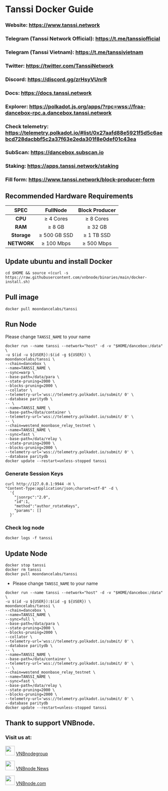 # Tanssi Docker Guide

### Website: https://www.tanssi.network

### Telegram (Tanssi Network Official): https://t.me/tanssiofficial 

### Telegram (Tanssi Vietnam): https://t.me/tanssivietnam

### Twitter: https://twitter.com/TanssiNetwork

### Discord: https://discord.gg/zrHsyVUnrR

### Docs: https://docs.tanssi.network

### Explorer: https://polkadot.js.org/apps/?rpc=wss://fraa-dancebox-rpc.a.dancebox.tanssi.network

### Check telemetry: https://telemetry.polkadot.io/#list/0x27aafd88e5921f5d5c6aebcd728dacbbf5c2a37f63e2eda301f8e0def01c43ea

### SubScan: https://dancebox.subscan.io

### Staking: https://apps.tanssi.network/staking

### Fill form: https://www.tanssi.network/block-producer-form

## Recommended Hardware Requirements 

|   SPEC	    |         FullNode          |       Block Producer      |
| :---------: | :-----------------------: |:-----------------------:  |    
|   **CPU**   |        ≥ 4 Cores          |        ≥ 8 Cores          |
|   **RAM**   |        ≥ 8 GB             |        ≥ 32 GB            |
| **Storage** |        ≥ 500 GB SSD       |        ≥ 1 TB SSD         |
| **NETWORK** |        ≥ 100 Mbps         |        ≥ 500 Mbps         |

## Update ubuntu and install Docker
```
cd $HOME && source <(curl -s https://raw.githubusercontent.com/vnbnode/binaries/main/docker-install.sh)
```
## Pull image
```
docker pull moondancelabs/tanssi
```
## Run Node
Please change `TANSSI_NAME` to your name

```
docker run --name tanssi --network="host" -d -v "$HOME/dancebox:/data" \
-u $(id -u ${USER}):$(id -g ${USER}) \
moondancelabs/tanssi \
--chain=dancebox \
--name=TANSSI_NAME \
--sync=warp \
--base-path=/data/para \
--state-pruning=2000 \
--blocks-pruning=2000 \
--collator \
--telemetry-url='wss://telemetry.polkadot.io/submit/ 0' \
--database paritydb \
-- \
--name=TANSSI_NAME \
--base-path=/data/container \
--telemetry-url='wss://telemetry.polkadot.io/submit/ 0' \
-- \
--chain=westend_moonbase_relay_testnet \
--name=TANSSI_NAME \
--sync=fast \
--base-path=/data/relay \
--state-pruning=2000 \
--blocks-pruning=2000 \
--telemetry-url='wss://telemetry.polkadot.io/submit/ 0' \
--database paritydb
docker update --restart=unless-stopped tanssi
```

### Generate Session Keys
```
curl http://127.0.0.1:9944 -H \
"Content-Type:application/json;charset=utf-8" -d \
  '{
    "jsonrpc":"2.0",
    "id":1,
    "method":"author_rotateKeys",
    "params": []
  }'
```

### Check log node
```
docker logs -f tanssi
```
## Update Node
```
docker stop tanssi
docker rm tanssi
docker pull moondancelabs/tanssi
```
- Please change `TANSSI_NAME` to your name

```
docker run --name tanssi --network="host" -d -v "$HOME/dancebox:/data" \
-u $(id -u ${USER}):$(id -g ${USER}) \
moondancelabs/tanssi \
--chain=dancebox \
--name=TANSSI_NAME \
--sync=full \
--base-path=/data/para \
--state-pruning=2000 \
--blocks-pruning=2000 \
--collator \
--telemetry-url='wss://telemetry.polkadot.io/submit/ 0' \
--database paritydb \
-- \
--name=TANSSI_NAME \
--base-path=/data/container \
--telemetry-url='wss://telemetry.polkadot.io/submit/ 0' \
-- \
--chain=westend_moonbase_relay_testnet \
--name=TANSSI_NAME \
--sync=fast \
--base-path=/data/relay \
--state-pruning=2000 \
--blocks-pruning=2000 \
--telemetry-url='wss://telemetry.polkadot.io/submit/ 0' \
--database paritydb
docker update --restart=unless-stopped tanssi
```

## Thank to support VNBnode.
### Visit us at:

<img src="https://user-images.githubusercontent.com/50621007/183283867-56b4d69f-bc6e-4939-b00a-72aa019d1aea.png" width="30"/> <a href="https://t.me/VNBnodegroup" target="_blank">VNBnodegroup</a>

<img src="https://user-images.githubusercontent.com/50621007/183283867-56b4d69f-bc6e-4939-b00a-72aa019d1aea.png" width="30"/> <a href="https://t.me/Vnbnode" target="_blank">VNBnode News</a>

<img src="https://github.com/vnbnode/binaries/blob/main/Logo/VNBnode.jpg" width="30"/> <a href="https://VNBnode.com" target="_blank">VNBnode.com</a>

